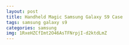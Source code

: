 ```yaml
---
layout: post
title: Handheld Magic Samsung Galaxy S9 Case
tags: samsung galaxy s9
categories: samsung
img: 1RxeHZCfImt2O46AsTFNrpjI-d2ktdLmZ
---
```

